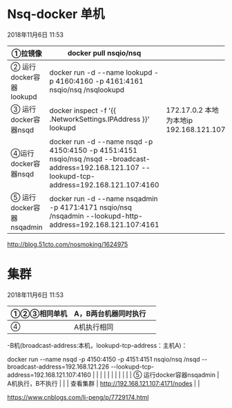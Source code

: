 # Nsq-docker 单机

2018年11月6日 11:53

| ①拉镜像                    | docker pull   nsqio/nsq                                      |                                             |
| -------------------------- | ------------------------------------------------------------ | ------------------------------------------- |
| ②   运行docker容器lookupd  | docker run -d   --name lookupd -p 4160:4160 -p 4161:4161 nsqio/nsq /nsqlookupd |                                             |
| ③   运行docker容器nsqd     | docker inspect -f '{{ .NetworkSettings.IPAddress   }}' lookupd | 172.17.0.2   本地为本地ip   192.168.121.107 |
| ④运行docker容器nsqd        | docker run -d --name nsqd -p 4150:4150 -p   4151:4151 nsqio/nsq /nsqd --broadcast-address=192.168.121.107   --lookupd-tcp-address=192.168.121.107:4160 |                                             |
| ⑤   运行docker容器nsqadmin | docker run -d --name nsqadmin -p 4171:4171   nsqio/nsq /nsqadmin    --lookupd-http-address=192.168.121.107:4161 |                                             |

 <http://blog.51cto.com/nosmoking/1624975>

    

# 集群

2018年11月6日 11:53

| ①②③相同单机                | A，B两台机器同时执行                                         |      |
| -------------------------- | ------------------------------------------------------------ | ---- |
| ④                          | A机执行相同 
-B机(broadcast-address:本机，lookupd-tcp-address：主机A)：

docker run --name nsqd -p 4150:4150 -p 4151:4151     nsqio/nsq /nsqd     --broadcast-address=192.168.121.226     --lookupd-tcp-address=192.168.121.107:4160 |      |
|                            |                                                              |      |
|                            |                                                              |      |
| ⑤   运行docker容器nsqadmin | A机执行，B不执行                                             |      |
| 查看集群                   | http://192.168.121.107:4171/nodes                            |      |





https://www.cnblogs.com/li-peng/p/7729174.html